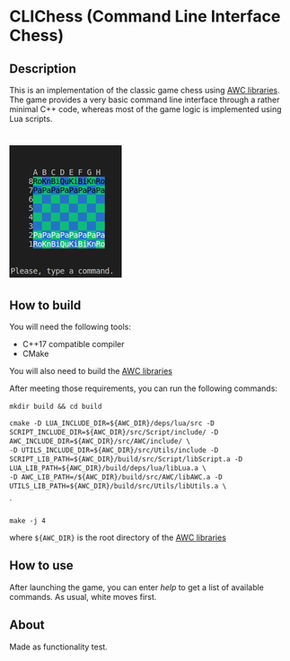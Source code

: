 # CLIChess (Command Line Interface Chess)

## Description

This is an implementation of the classic game chess using [AWC libraries](https://github.com/MartGon/AWC). The game provides a very basic command line interface through a rather minimal C++ code, whereas most of the game logic is implemented using Lua scripts.

# ![clichess1](https://github.com/MartGon/CLIChess/blob/main/docs/clichess2.png?raw=true)

## How to build

You will need the following tools:

- C++17 compatible compiler
- CMake 

You will also need to build the [AWC libraries](https://github.com/MartGon/AWC)

After meeting those requirements, you can run the following commands:


`mkdir build && cd build`

```
cmake -D LUA_INCLUDE_DIR=${AWC_DIR}/deps/lua/src -D SCRIPT_INCLUDE_DIR=${AWC_DIR}/src/Script/include/ -D AWC_INCLUDE_DIR=${AWC_DIR}/src/AWC/include/ \
-D UTILS_INCLUDE_DIR=${AWC_DIR}/src/Utils/include -D SCRIPT_LIB_PATH=${AWC_DIR}/build/src/Script/libScript.a -D LUA_LIB_PATH=${AWC_DIR}/build/deps/lua/libLua.a \
-D AWC_LIB_PATH=/${AWC_DIR}/build/src/AWC/libAWC.a -D UTILS_LIB_PATH=${AWC_DIR}/build/src/Utils/libUtils.a \
```
 `

`make -j 4`

where `${AWC_DIR}` is the root directory of the [AWC libraries](https://github.com/MartGon/AWC)

## How to use

After launching the game, you can enter *help* to get a list of available commands. As usual, white moves first.

## About

Made as functionality test.